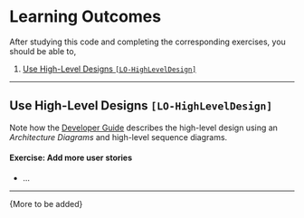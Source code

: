 # Learning Outcomes
After studying this code and completing the corresponding exercises, you should be able to,

1. [Use High-Level Designs `[LO-HighLevelDesign]`](#use-high-level-designs-lo-highleveldesign)


------------------------------------------------------------------------------------------------------

## Use High-Level Designs `[LO-HighLevelDesign]`
Note how the [Developer Guide](DeveloperGuide.md#design) describes the high-level design using an
_Architecture Diagrams_ and high-level sequence diagrams.
  
#### Exercise: Add more user stories 

* ...

------------------------------------------------------------------------------------------------------

{More to be added}


